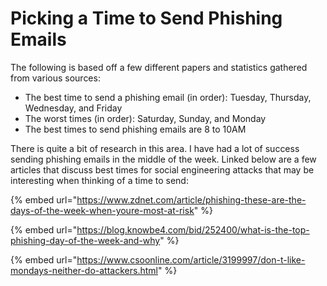 # Picking a Time to Send Phishing Emails

The following is based off a few different papers and statistics gathered from various sources:

* The best time to send a phishing email (in order): Tuesday, Thursday, Wednesday, and Friday
* The worst times (in order): Saturday, Sunday, and Monday
* The best times to send phishing emails are 8 to 10AM

There is quite a bit of research in this area. I have had a lot of success sending phishing emails in the middle of the week. Linked below are a few articles that discuss best times for social engineering attacks that may be interesting when thinking of a time to send:

{% embed url="https://www.zdnet.com/article/phishing-these-are-the-days-of-the-week-when-youre-most-at-risk" %}

{% embed url="https://blog.knowbe4.com/bid/252400/what-is-the-top-phishing-day-of-the-week-and-why" %}

{% embed url="https://www.csoonline.com/article/3199997/don-t-like-mondays-neither-do-attackers.html" %}
